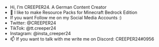 - Hi, I’m CREEPER24. A German Content Creator
- 👀 I like to make Resource Packs for Minecraft Bedrock Edition
- If you want Follow me on my Social Media Accounts :)
- Twitter: @CREEPER24
- TikTok: @tt.creeper24
- Instagram: @insta_creeper24
- 📫 If you want to talk with me write me on Discord: CREEPER24#0956
